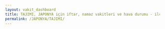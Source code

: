 ```yaml
---
layout: vakit_dashboard
title: TAJIMI, JAPONYA için iftar, namaz vakitleri ve hava durumu - ilçe/eyalet seç
permalink: /JAPONYA/TAJIMI/
---
```


<script type="text/javascript">
  var GLOBAL_COUNTRY = 'JAPONYA';
  var GLOBAL_CITY = 'TAJIMI';
  var GLOBAL_STATE = '';
  var lat = 72;
  var lon = 21;
</script>
